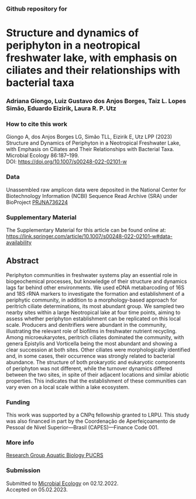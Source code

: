 ### Github repository for 
# Structure and dynamics of periphyton in a neotropical freshwater lake, with emphasis on ciliates and their relationships with bacterial taxa
### Adriana Giongo, Luiz Gustavo dos Anjos Borges, Taiz L. Lopes Simão, Eduardo Eizirik, Laura R. P. Utz

### How to cite this work
Giongo A, dos Anjos Borges LG, Simão TLL, Eizirik E, Utz LPP (2023) Structure and Dynamics of Periphyton in a Neotropical Freshwater Lake, with Emphasis on Ciliates and Their Relationships with Bacterial Taxa. Microbial Ecology 86:187–199. \
DOI: https://doi.org/10.1007/s00248-022-02101-w

### Data
Unassembled raw amplicon data were deposited in the National Center for Biotechnology Information (NCBI) Sequence Read Archive (SRA) under BioProject 
[PRJNA736224](https://www.ncbi.nlm.nih.gov/bioproject/PRJNA736224/)

### Supplementary Material
The Supplementary Material for this article can be found online at: \
https://link.springer.com/article/10.1007/s00248-022-02101-w#data-availability

## Abstract
Periphyton communities in freshwater systems play an essential role in biogeochemical processes, but knowledge of their structure and dynamics lags far behind other environments. We used eDNA metabarcoding of 16S and 18S rRNA markers to investigate the formation and establishment of a periphytic community, in addition to a morphology-based approach for peritrich ciliate determinations, its most abundant group. We sampled two nearby sites within a large Neotropical lake at four time points, aiming to assess whether periphyton establishment can be replicated on this local scale. Producers and denitrifiers were abundant in the community, illustrating the relevant role of biofilms in freshwater nutrient recycling. Among microeukaryotes, peritrich ciliates dominated the community, with genera Epistylis and Vorticella being the most abundant and showing a clear succession at both sites. Other ciliates were morphologically identified and, in some cases, their occurrence was strongly related to bacterial abundance. The structure of both prokaryotic and eukaryotic components of periphyton was not different, while the turnover dynamics differed between the two sites, in spite of their adjacent locations and similar abiotic properties. This indicates that the establishment of these communities can vary even on a local scale within a lake ecosystem.

### Funding
This work was supported by a CNPq fellowship granted to LRPU. This study was also financed in part by the Coordenação de Aperfeiçoamento de Pessoal de Nível Superior—Brasil (CAPES)—Finance Code 001.

### More info
[Research Group Aquatic Biology PUCRS](http://dgp.cnpq.br/dgp/espelhogrupo/6472909354294187)

### Submission
Submitted to [Microbial Ecology](https://link.springer.com/journal/248) on 02.12.2022.\
Accepted on 05.02.2023.





